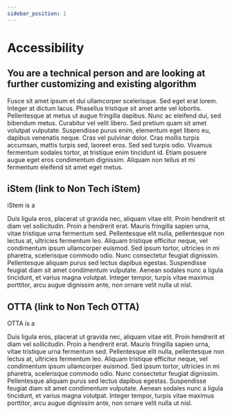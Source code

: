 ```yaml
---
sidebar_position: 1
---
```


# Accessibility

## You are a technical person and are looking at further customizing and existing algorithm

Fusce sit amet ipsum et dui ullamcorper scelerisque. Sed eget erat lorem. Integer at dictum lacus. Phasellus tristique sit amet ante vel lobortis. Pellentesque at metus ut augue fringilla dapibus. Nunc ac eleifend dui, sed bibendum metus. Curabitur vel velit libero. Sed pretium quam sit amet volutpat vulputate. Suspendisse purus enim, elementum eget libero eu, dapibus venenatis neque. Cras vel pulvinar dolor. Cras mollis turpis accumsan, mattis turpis sed, laoreet eros. Sed sed turpis odio. Vivamus fermentum sodales tortor, at tristique enim tincidunt id. Etiam posuere augue eget eros condimentum dignissim. Aliquam non tellus et mi fermentum eleifend sit amet eget metus.

## iStem (link to Non Tech iStem)
iStem is a 

Duis ligula eros, placerat ut gravida nec, aliquam vitae elit. Proin hendrerit et diam vel sollicitudin. Proin a hendrerit erat. Mauris fringilla sapien urna, vitae tristique urna fermentum sed. Pellentesque elit nulla, pellentesque non lectus at, ultricies fermentum leo. Aliquam tristique efficitur neque, vel condimentum ipsum ullamcorper euismod. Sed ipsum tortor, ultricies in mi pharetra, scelerisque commodo odio. Nunc consectetur feugiat dignissim. Pellentesque aliquam purus sed lectus dapibus egestas. Suspendisse feugiat diam sit amet condimentum vulputate. Aenean sodales nunc a ligula tincidunt, et varius magna volutpat. Integer tempor, turpis vitae maximus porttitor, arcu augue dignissim ante, non ornare velit nulla ut nisl.

## OTTA (link to Non Tech OTTA)

OTTA is a


Duis ligula eros, placerat ut gravida nec, aliquam vitae elit. Proin hendrerit et diam vel sollicitudin. Proin a hendrerit erat. Mauris fringilla sapien urna, vitae tristique urna fermentum sed. Pellentesque elit nulla, pellentesque non lectus at, ultricies fermentum leo. Aliquam tristique efficitur neque, vel condimentum ipsum ullamcorper euismod. Sed ipsum tortor, ultricies in mi pharetra, scelerisque commodo odio. Nunc consectetur feugiat dignissim. Pellentesque aliquam purus sed lectus dapibus egestas. Suspendisse feugiat diam sit amet condimentum vulputate. Aenean sodales nunc a ligula tincidunt, et varius magna volutpat. Integer tempor, turpis vitae maximus porttitor, arcu augue dignissim ante, non ornare velit nulla ut nisl.
